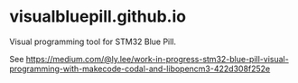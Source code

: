 # visualbluepill.github.io

Visual programming tool for STM32 Blue Pill.

See https://medium.com/@ly.lee/work-in-progress-stm32-blue-pill-visual-programming-with-makecode-codal-and-libopencm3-422d308f252e
